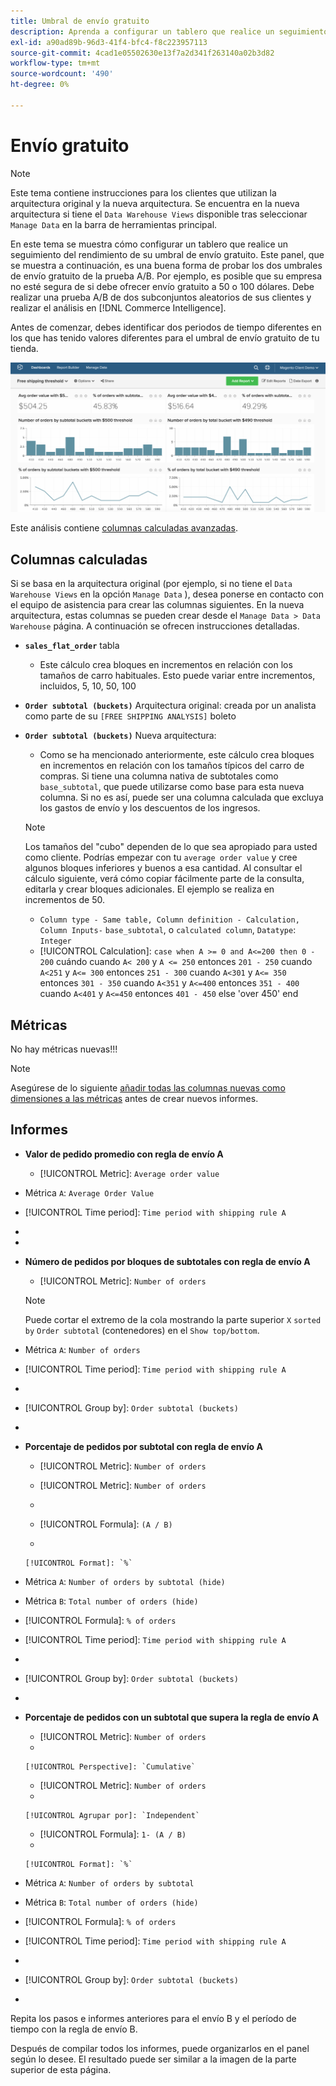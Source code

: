 ```yaml
---
title: Umbral de envío gratuito
description: Aprenda a configurar un tablero que realice un seguimiento del rendimiento de su umbral de envío gratuito.
exl-id: a90ad89b-96d3-41f4-bfc4-f8c223957113
source-git-commit: 4cad1e05502630e13f7a2d341f263140a02b3d82
workflow-type: tm+mt
source-wordcount: '490'
ht-degree: 0%

---
```


# Envío gratuito

>[!NOTE]
>
>Este tema contiene instrucciones para los clientes que utilizan la arquitectura original y la nueva arquitectura. Se encuentra en la nueva arquitectura si tiene el `Data Warehouse Views` disponible tras seleccionar `Manage Data` en la barra de herramientas principal.

En este tema se muestra cómo configurar un tablero que realice un seguimiento del rendimiento de su umbral de envío gratuito. Este panel, que se muestra a continuación, es una buena forma de probar los dos umbrales de envío gratuito de la prueba A/B. Por ejemplo, es posible que su empresa no esté segura de si debe ofrecer envío gratuito a 50 o 100 dólares. Debe realizar una prueba A/B de dos subconjuntos aleatorios de sus clientes y realizar el análisis en [!DNL Commerce Intelligence].

Antes de comenzar, debes identificar dos periodos de tiempo diferentes en los que has tenido valores diferentes para el umbral de envío gratuito de tu tienda.

![](../../assets/free_shipping_threshold.png)

Este análisis contiene [columnas calculadas avanzadas](../data-warehouse-mgr/adv-calc-columns.md).

## Columnas calculadas

Si se basa en la arquitectura original (por ejemplo, si no tiene el `Data Warehouse Views` en la opción `Manage Data` ), desea ponerse en contacto con el equipo de asistencia para crear las columnas siguientes. En la nueva arquitectura, estas columnas se pueden crear desde el `Manage Data > Data Warehouse` página. A continuación se ofrecen instrucciones detalladas.

* **`sales_flat_order`** tabla
   * Este cálculo crea bloques en incrementos en relación con los tamaños de carro habituales. Esto puede variar entre incrementos, incluidos, 5, 10, 50, 100

* **`Order subtotal (buckets)`** Arquitectura original: creada por un analista como parte de su `[FREE SHIPPING ANALYSIS]` boleto
* **`Order subtotal (buckets)`** Nueva arquitectura:
   * Como se ha mencionado anteriormente, este cálculo crea bloques en incrementos en relación con los tamaños típicos del carro de compras. Si tiene una columna nativa de subtotales como `base_subtotal`, que puede utilizarse como base para esta nueva columna. Si no es así, puede ser una columna calculada que excluya los gastos de envío y los descuentos de los ingresos.
   >[!NOTE]
   >
   >Los tamaños del &quot;cubo&quot; dependen de lo que sea apropiado para usted como cliente. Podrías empezar con tu `average order value` y cree algunos bloques inferiores y buenos a esa cantidad. Al consultar el cálculo siguiente, verá cómo copiar fácilmente parte de la consulta, editarla y crear bloques adicionales. El ejemplo se realiza en incrementos de 50.

   * `Column type - Same table, Column definition - Calculation, Column Inputs-` `base_subtotal`, o `calculated column`, `Datatype`: `Integer`
   * [!UICONTROL Calculation]: `case when A >= 0 and A<=200 then 0 - 200`
cuándo cuando `A< 200` y `A <= 250` entonces `201 - 250`
cuando `A<251` y `A<= 300` entonces `251 - 300`
cuando `A<301` y `A<= 350` entonces `301 - 350`
cuando `A<351` y `A<=400` entonces `351 - 400`
cuando `A<401` y `A<=450` entonces `401 - 450`
else &#39;over 450&#39; end



## Métricas

No hay métricas nuevas!!!

>[!NOTE]
>
>Asegúrese de lo siguiente [añadir todas las columnas nuevas como dimensiones a las métricas](../data-warehouse-mgr/manage-data-dimensions-metrics.md) antes de crear nuevos informes.

## Informes

* **Valor de pedido promedio con regla de envío A**
   * [!UICONTROL Metric]: `Average order value`

* Métrica `A`: `Average Order Value`
* [!UICONTROL Time period]: `Time period with shipping rule A`
* 
   [!UICONTROL Interval]: `None`
* 

   [!UICONTROL Chart Type]: `Scalar`

* **Número de pedidos por bloques de subtotales con regla de envío A**
   * [!UICONTROL Metric]: `Number of orders`

   >[!NOTE]
   >
   >Puede cortar el extremo de la cola mostrando la parte superior `X` `sorted by` `Order subtotal` (contenedores) en el `Show top/bottom`.

* Métrica `A`: `Number of orders`
* [!UICONTROL Time period]: `Time period with shipping rule A`
* 
   [!UICONTROL Interval]: `None`
* [!UICONTROL Group by]: `Order subtotal (buckets)`
* 

   [!UICONTROL Chart Type]: `Column`

* **Porcentaje de pedidos por subtotal con regla de envío A**
   * [!UICONTROL Metric]: `Number of orders`

   * [!UICONTROL Metric]: `Number of orders`
   * 
      [!UICONTROL Agrupar por]: `Independent`
   * [!UICONTROL Formula]: `(A / B)`
   * 

      [!UICONTROL Format]: `%`

* Métrica `A`: `Number of orders by subtotal (hide)`
* Métrica `B`: `Total number of orders (hide)`
* [!UICONTROL Formula]: `% of orders`
* [!UICONTROL Time period]: `Time period with shipping rule A`
* 
   [!UICONTROL Interval]: `None`
* [!UICONTROL Group by]: `Order subtotal (buckets)`
* 

   [!UICONTROL Chart Type]: `Line`

* **Porcentaje de pedidos con un subtotal que supera la regla de envío A**
   * [!UICONTROL Metric]: `Number of orders`
   * 

      [!UICONTROL Perspective]: `Cumulative`

   * [!UICONTROL Metric]: `Number of orders`
   * 

      [!UICONTROL Agrupar por]: `Independent`

   * [!UICONTROL Formula]: `1- (A / B)`
   * 

      [!UICONTROL Format]: `%`

* Métrica `A`: `Number of orders by subtotal`
* Métrica `B`: `Total number of orders (hide)`
* [!UICONTROL Formula]: `% of orders`
* [!UICONTROL Time period]: `Time period with shipping rule A`
* 
   [!UICONTROL Interval]: `None`
* [!UICONTROL Group by]: `Order subtotal (buckets)`
* 

   [!UICONTROL Chart Type]: `Line`


Repita los pasos e informes anteriores para el envío B y el período de tiempo con la regla de envío B.

Después de compilar todos los informes, puede organizarlos en el panel según lo desee. El resultado puede ser similar a la imagen de la parte superior de esta página.
